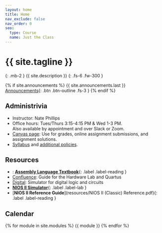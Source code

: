 ```yaml
---
layout: home
title: Home
nav_exclude: false
nav_order: 0
seo:
  type: Course
  name: Just the Class
---
```


# {{ site.tagline }}
{: .mb-2 }
{{ site.description }}
{: .fs-6 .fw-300 }

{% if site.announcements %}
{{ site.announcements.last }}
[Announcements](announcements.md){: .btn .btn-outline .fs-3 }
{% endif %}

## Administrivia
- Instructor: Nate Phillips
- Office hours: Tues/Thurs 3:15-4:15 PM & Wed 1-3 PM.  
				Also available by appointment and over Slack or Zoom.
- [Canvas page](https://rhodes.instructure.com/courses/7274): Use for grades, online assignment submissions, and assignment solutions.
- [Syllabus](syllabus/syllabus-231-f24.pdf) and [additional policies](syllabus/additional-policies.pdf).

## Resources
- : [**Assembly Language Textbook**](resources/assembly.pdf){: .label .label-reading }
- [Confluence](https://rhodescollege.atlassian.net/wiki/spaces/HPCL/pages/2661351440/Overview+of+the+Hardware+Lab+Environment): Guide for the Hardware Lab and Quartus
- [Digital](https://github.com/hneemann/Digital?tab=readme-ov-file): Simulator for digital logic and circuits
- [**NIOS II Simulator**](https://cpulator.01xz.net/?sys=nios-de2-115){: .label .label-lab } 
- [**NIOS II Reference Guide**](resources/NIOS II (Classic) Reference.pdf){: .label .label-reading } 

## Calendar
{% for module in site.modules %}
{{ module }}
{% endfor %}

